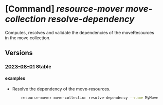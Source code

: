 # [Command] _resource-mover move-collection resolve-dependency_

Computes, resolves and validate the dependencies of the moveResources in the move collection.

## Versions

### [2023-08-01](/Resources/mgmt-plane/L3N1YnNjcmlwdGlvbnMve30vcmVzb3VyY2Vncm91cHMve30vcHJvdmlkZXJzL21pY3Jvc29mdC5taWdyYXRlL21vdmVjb2xsZWN0aW9ucy97fS9yZXNvbHZlZGVwZW5kZW5jaWVz/2023-08-01.xml) **Stable**

<!-- mgmt-plane /subscriptions/{}/resourcegroups/{}/providers/microsoft.migrate/movecollections/{}/resolvedependencies 2023-08-01 -->

#### examples

- Resolve the dependency of the move-resources.
    ```bash
        resource-mover move-collection resolve-dependency --name MyMoveCollection --resource-group MyResourceGroup
    ```
